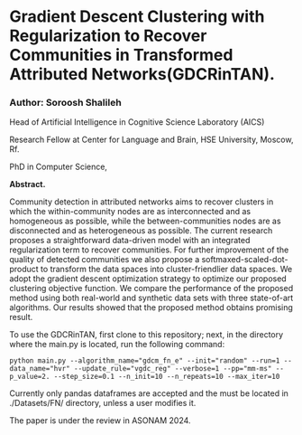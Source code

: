 # Gradient Descent Clustering with Regularization to Recover Communities in Transformed Attributed Networks(GDCRinTAN).

### Author: Soroosh Shalileh
Head of Artificial Intelligence in Cognitive Science Laboratory (AICS)

Research Fellow at Center for Language and Brain, HSE University, Moscow, Rf.

PhD in Computer Science, 

**Abstract.**

Community detection in attributed networks aims to recover clusters in which the within-community nodes are as interconnected and as homogeneous as possible, while the between-communities nodes are as disconnected and as heterogeneous as possible. The current research proposes a straightforward data-driven model with an integrated regularization term to recover communities. For further improvement of the quality of detected communities we also propose a softmaxed-scaled-dot-product to transform the data spaces into cluster-friendlier data spaces. We adopt the gradient descent optimization strategy to optimize our proposed clustering objective function. We compare the performance of the proposed method using both real-world and synthetic data sets with three state-of-art algorithms. Our results showed that the proposed method obtains promising result.


To use the GDCRinTAN, first clone to this repository; next, in the directory where the main.py is located, run the following command:


    python main.py --algorithm_name="gdcm_fn_e" --init="random" --run=1 --data_name="hvr" --update_rule="vgdc_reg" --verbose=1 --pp="mm-ms" --p_value=2. --step_size=0.1 --n_init=10 --n_repeats=10 --max_iter=10 


Currently only pandas dataframes are accepted and the must be located in ./Datasets/FN/ directory, unless a user modifies it.



The paper is under the review in ASONAM 2024.

    





